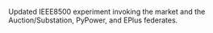 Updated IEEE8500 experiment invoking the market and the Auction/Substation, PyPower, and EPlus federates.
